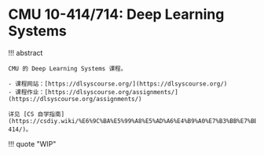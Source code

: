 # CMU 10-414/714: Deep Learning Systems

!!! abstract

    CMU 的 Deep Learning Systems 课程。

    - 课程网站：[https://dlsyscourse.org/](https://dlsyscourse.org/)
    - 课程作业：[https://dlsyscourse.org/assignments/](https://dlsyscourse.org/assignments/)

    详见 [CS 自学指南](https://csdiy.wiki/%E6%9C%BA%E5%99%A8%E5%AD%A6%E4%B9%A0%E7%B3%BB%E7%BB%9F/CMU10-414/)。

!!! quote "WIP"
